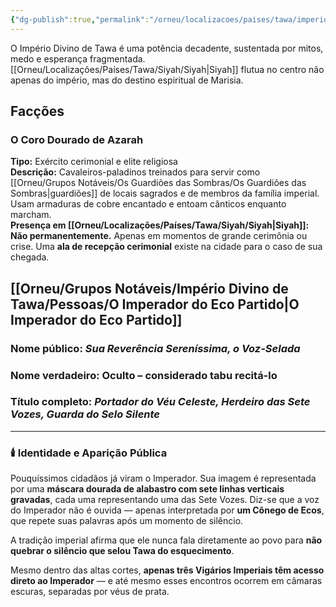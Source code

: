 ```yaml
---
{"dg-publish":true,"permalink":"/orneu/localizacoes/paises/tawa/imperio-divino-de-tawa/","tags":["países"]}
---
```



O Império Divino de Tawa é uma potência decadente, sustentada por mitos, medo e esperança fragmentada. [[Orneu/Localizações/Países/Tawa/Siyah/Siyah\|Siyah]] flutua no centro não apenas do império, mas do destino espiritual de Marisia.

## Facções

### **O Coro Dourado de Azarah**

**Tipo:** Exército cerimonial e elite religiosa  
**Descrição:** Cavaleiros-paladinos treinados para servir como [[Orneu/Grupos Notáveis/Os Guardiões das Sombras/Os Guardiões das Sombras\|guardiões]] de locais sagrados e de membros da família imperial. Usam armaduras de cobre encantado e entoam cânticos enquanto marcham.  
**Presença em [[Orneu/Localizações/Países/Tawa/Siyah/Siyah\|Siyah]]:** **Não permanentemente.** Apenas em momentos de grande cerimônia ou crise. Uma **ala de recepção cerimonial** existe na cidade para o caso de sua chegada.

## **[[Orneu/Grupos Notáveis/Império Divino de Tawa/Pessoas/O Imperador do Eco Partido\|O Imperador do Eco Partido]]**

### **Nome público:** _Sua Reverência Sereníssima, o Voz-Selada_

### **Nome verdadeiro:** **Oculto – considerado tabu recitá-lo**

### **Título completo:** _Portador do Véu Celeste, Herdeiro das Sete Vozes, Guarda do Selo Silente_

---

### 🕯️ **Identidade e Aparição Pública**

Pouquíssimos cidadãos já viram o Imperador. Sua imagem é representada por uma **máscara dourada de alabastro com sete linhas verticais gravadas**, cada uma representando uma das Sete Vozes. Diz-se que a voz do Imperador não é ouvida — apenas interpretada por **um Cônego de Ecos**, que repete suas palavras após um momento de silêncio.

A tradição imperial afirma que ele nunca fala diretamente ao povo para **não quebrar o silêncio que selou Tawa do esquecimento**.

Mesmo dentro das altas cortes, **apenas três Vigários Imperiais têm acesso direto ao Imperador** — e até mesmo esses encontros ocorrem em câmaras escuras, separadas por véus de prata.